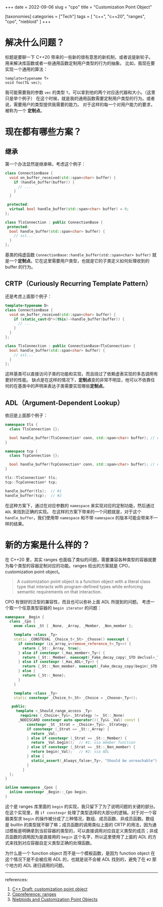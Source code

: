 +++
date = 2022-09-06
slug = "cpo"
title = "Customization Point Object"

[taxonomies]
categories =  ["Tech"]
tags = [ "c++", "c++20", "ranges", "cpo", "niebloid" ]
+++

# 解决什么问题？
标题是要聊一下 C++20 带来的一些新的很有意思的新机制，或者说是新轮子。
用来解决库函数或者一些通用函数定制用户类型的行为的抽象。
比如，我现在要实现一个通用的算法：
```
template<typename T>
void foo(T& vec);
```
我可能需要我的参数 `vec` 的类型 `T`。可以拿到他的两个对应迭代器和大小。（这里只是举个例子）
在这个时候，就是我的通用函数需要定制用户类型的行为。或者说，需要用户的类型提供我需要的能力。
对于这样的每一个对用户能力的要求，被称为一个 **定制点**。

<!-- more -->

# 现在都有哪些方案？

## 继承
第一个办法显然是继承嘛，考虑这个例子：
```c++
class ConnectionBase {
  void on_buffer_received(std::span<char> buffer) {
    if (handle_buffer(buffer)) {
      // ...
    }
  }

 protected:
  virtual bool handle_buffer(std::span<char> buffer) = 0;
};

class TlsConnection : public ConnectionBase {
 protected:
  bool handle_buffer(std::span<char> buffer) {
    // ssl...
  }
};
```
基类的纯虚函数 `ConnectionBase::handle_buffer(std::span<char> buffer)` 就是一个**定制点**。它在这里需要用户类型，也就是它的子类定义如何处理收到的 buffer 的行为。

## CRTP（Curiously Recurring Template Pattern）
还是考虑上面那个例子：
```c++
template<typename D>
class ConnectionBase {
  void on_buffer_received(std::span<char> buffer) {
    if (static_cast<D*>(this)->handle_buffer(buffer)) {
      // ...
    }
  }
};

class TlsConnection : public ConnectionBase<TlsConnection> {
  bool handle_buffer(std::span<char> buffer) {
    // ssl...
  }
};
```
这样基类可以直接访问子类的功能和实现，而且绕过了依赖虚表实现的多态调用有更好的性能。
缺点是在这样的情况下，**定制点**变的非常不明显，他可以不依靠任何的在基类中的声明来表达子类需要实现哪些**定制点**。

## ADL（Argument-Dependent Lookup）
依旧是上面那个例子：
```c++
namespace tls {
  class TlsConnection {};

  bool handle_buffer(TlsConnection* conn, std::span<char> buffer); // #1
}

namespace tcp {
  class TcpConnection {};

  bool handle_buffer(TcpConnection* conn, std::span<char> buffer); // #2
}

tls::TlsConnection* tls;
tcp::TcpConnection* tcp;

handle_buffer(tls);  // #1
handle_buffer(tcp);  // #2
```
在这种方案下，通过在对应参数的 `namespace` 来实现对应的定制功能，然后通过 `ADL` 来找到正确的实现。
在这样的方案下带来的一个问题就是，对于这个 `handle_buffer`，我们使用带 `namespace` 和不带 `namespace` 的版本可能会带来不一样的结果。

# 新的方案是什么样的？
在 C++20 里，其实 ranges 也面临了类似的问题，需要兼容各种类型的容器就要为每个类型的容器定制对应的功能。ranges 给出的方案就是 CPO，customization point object。

> A customization point object is a function object with a literal class type that interacts with program-defined types while enforcing semantic requirements on that interaction.

CPO 有很好的泛型的兼容性，而且也可以弥补上面 ADL 所提到的问题。
考虑一个取一个任意类型容器的 `begin iterator` 的问题：
```c++
namespace _Begin {
  class _Cpo {
    enum class _St { _None, _Array, _Member, _Non_member };

    template <class _Ty>
    static _CONSTEVAL _Choice_t<_St> _Choose() noexcept {
      if constexpr (is_array_v<remove_reference_t<_Ty>>) {
        return {_St::_Array, true};
      } else if constexpr (_Has_member<_Ty>) {
        return {_St::_Member, noexcept(_Fake_decay_copy(_STD declval<_Ty>().begin()))};
      } else if constexpr (_Has_ADL<_Ty>) {
        return {_St::_Non_member, noexcept(_Fake_decay_copy(begin(_STD declval<_Ty>())))};
      } else {
        return {_St::_None};
      }
    }

    template <class _Ty>
    static constexpr _Choice_t<_St> _Choice = _Choose<_Ty>();

   public:
     template <_Should_range_access _Ty>
       requires (_Choice<_Ty&>._Strategy != _St::_None)
      _NODISCARD constexpr auto operator()(_Ty&& _Val) const {
          constexpr _St _Strat = _Choice<_Ty&>._Strategy;
          if constexpr (_Strat == _St::_Array) {
            return _Val;
          } else if constexpr (_Strat == _St::_Member) {
            return _Val.begin();  // #1: via member function
          } else if constexpr (_Strat == _St::_Non_member) {
            return begin(_Val);   // #2: via ADL
          } else {
            static_assert(_Always_false<_Ty>, "Should be unreachable");
          }
        }
  };
}

inline namespace _Cpos {
  inline constexpr _Begin::_Cpo begin;
}
```
这个是 ranges 库里面的 `begin` 的实现，我只留下了为了说明问题的关键的部分。在这个实现里，用 `if constexpr` 处理了类型选择的大部分的逻辑。对于对一个容器类型求 `begin` 的操作被分成了三种情况，数组、成员函数、非成员函数。数组是 builtin 的类型就不聊了嘛；成员函数的调用类似上面的 CRTP 的用法，因为通过模板是明确拿到当前容器的类型的，可以直接调用对应自定义类型的成员；非成员函数的调用因为是直接用的 `begin` 这个名字，所以这里使用了上面的 ADL 的方式来找到对应容器自定义类型正确的处理函数。

为什么是一个 function object 而不是一个模板函数，是因为 function object 在这个情况下是不会被应用 ADL 的，也就是说不会被 ADL 找到的，避免了在 `#2` 那个地方的 ADL 递归调用的问题。

----
references:
1. [C++ Draft: customization point object](https://eel.is/c++draft/customization.point.object#def:customization_point_object)
2. [Cppreference: ranges](https://en.cppreference.com/w/cpp/ranges)
3. [Niebloids and Customization Point Objects](https://brevzin.github.io/c++/2020/12/19/cpo-niebloid/)
